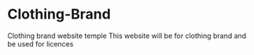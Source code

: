 # Clothing-Brand
Clothing brand website temple
This website will be for clothing brand and be used for licences
